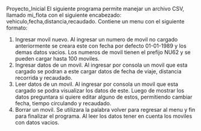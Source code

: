  Proyecto_Inicial
 El siguiente programa permite manejar un archivo CSV, llamado mi_flota con el siguiente encabezado:
 vehiculo,fecha,distancia,recaudado. 
 Contiene un menu con el siguiente formato:
 1. Ingresar movil nuevo. Al ingresar un numero de movil no cargado anteriormente se creara este 
con fecha por defecto 01-01-1989 y los demas datos vacios. Los numeros de movil tienen el prefijo NU62 y
 se pueden cargar hasta 100 moviles.
 2. Ingresar datos de un movil. Al ingresar por consola un movil que esta cargado se podran a este cargar datos de
 fecha de viaje, distancia recorrida y recaudado. 
 3. Leer datos de un movil. Al ingresar por consola un movil que esta cargado se podra visualizar los datos de este.
 Luego de mostrar los datos preguntara si quiere editar alguno de estos, permitiendo cambiar fecha, tiempo circulando 
 y recaudado. 
 4. Borrar un movil. 
 Se utilizara la palabra volver para regresar al menu y fin para finalizar el programa. Al leer los datos tener en cuenta 
 los moviles con datos vacios.
